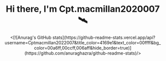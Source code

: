 <p>
  <h1 align="center">
    <b>Hi there, I'm <a herf="https://github.com/Cptmacmillan2022007/Cptmacmillan2022007">Cpt.macmillan2020007</a> 🛰️</b>
  </h1>
</p>

<p align="center">
  <a herf="https://github.com/Cptmacmillan2022007">
    <[![Anurag's GitHub stats](https://github-readme-stats.vercel.app/api?username=Cptmacmillan2022007&title_color=4169e1&text_color=00ffff&bg_color=00a6ff,00ccff,006aff&hide_border=true)](https://github.com/anuraghazra/github-readme-stats)/>
  </a>
</p>
